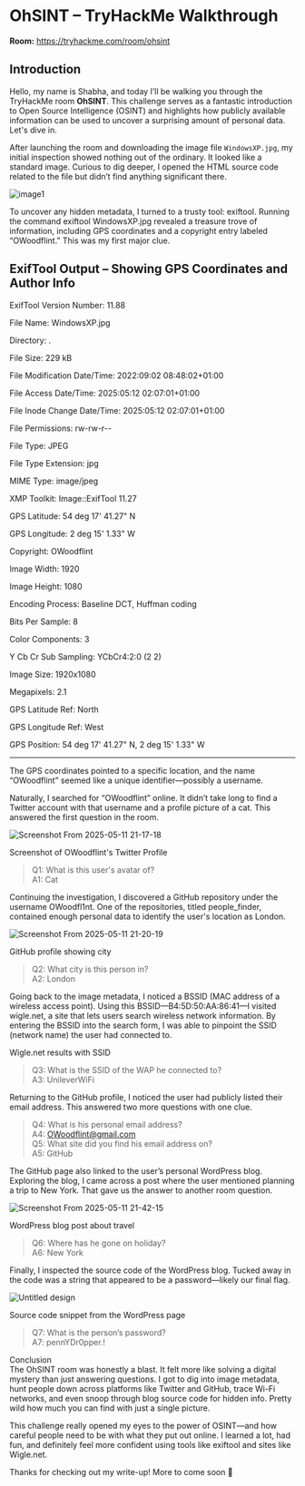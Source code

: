 # OhSINT – TryHackMe Walkthrough  
**Room:** https://tryhackme.com/room/ohsint

## Introduction  
Hello, my name is Shabha, and today I’ll be walking you through the TryHackMe room **OhSINT**. This challenge serves as a fantastic introduction to Open Source Intelligence (OSINT) and highlights how publicly available information can be used to uncover a surprising amount of personal data. Let's dive in.

After launching the room and downloading the image file `WindowsXP.jpg`, my initial inspection showed nothing out of the ordinary. It looked like a standard image. Curious to dig deeper, I opened the HTML source code related to the file but didn’t find anything significant there.

![image1](https://github.com/user-attachments/assets/8ff014a5-920d-4690-a164-91dbeef433a9)

To uncover any hidden metadata, I turned to a trusty tool: exiftool. Running the command exiftool WindowsXP.jpg revealed a treasure trove of information, including GPS coordinates and a copyright entry labeled “OWoodflint.” This was my first major clue.

ExifTool Output – Showing GPS Coordinates and Author Info
---------------------------------------------------------

ExifTool Version Number:
11.88

File Name:
WindowsXP.jpg

Directory:
.

File Size:
229 kB

File Modification Date/Time:
2022:09:02 08:48:02+01:00

File Access Date/Time:
2025:05:12 02:07:01+01:00

File Inode Change Date/Time:
2025:05:12 02:07:01+01:00

File Permissions:
rw-rw-r--

File Type:
JPEG

File Type Extension:
jpg

MIME Type:
image/jpeg

XMP Toolkit:
Image::ExifTool 11.27

GPS Latitude:
54 deg 17' 41.27" N

GPS Longitude:
2 deg 15' 1.33" W

Copyright:
OWoodflint

Image Width:
1920

Image Height:
1080

Encoding Process:
Baseline DCT, Huffman coding

Bits Per Sample:
8

Color Components:
3

Y Cb Cr Sub Sampling:
YCbCr4:2:0 (2 2)

Image Size:
1920x1080

Megapixels:
2.1

GPS Latitude Ref:
North

GPS Longitude Ref:
West

GPS Position:
54 deg 17' 41.27" N, 2 deg 15' 1.33" W

---------------------------------------------------------


The GPS coordinates pointed to a specific location, and the name “OWoodflint” seemed like a unique identifier—possibly a username.

Naturally, I searched for “OWoodflint” online. It didn’t take long to find a Twitter account with that username and a profile picture of a cat. This answered the first question in the room.

![Screenshot From 2025-05-11 21-17-18](https://github.com/user-attachments/assets/7fbb251e-52bb-4fde-82d4-8de5455aea90)

Screenshot of OWoodflint's Twitter Profile  
>Q1: What is this user's avatar of?  
>A1: Cat

Continuing the investigation, I discovered a GitHub repository under the username OWoodfl1nt. One of the repositories, titled people_finder, contained enough personal data to identify the user's location as London.

![Screenshot From 2025-05-11 21-20-19](https://github.com/user-attachments/assets/7f645ac6-d47f-4a34-ad89-c8f6280449d2)

GitHub profile showing city  
>Q2: What city is this person in?  
>A2: London

Going back to the image metadata, I noticed a BSSID (MAC address of a wireless access point). Using this BSSID—B4:5D:50:AA:86:41—I visited wigle.net, a site that lets users search wireless network information. By entering the BSSID into the search form, I was able to pinpoint the SSID (network name) the user had connected to.

Wigle.net results with SSID  
>Q3: What is the SSID of the WAP he connected to?  
>A3: UnileverWiFi

Returning to the GitHub profile, I noticed the user had publicly listed their email address. This answered two more questions with one clue.

>Q4: What is his personal email address?  
>A4: OWoodflint@gmail.com  
>Q5: What site did you find his email address on?  
>A5: GitHub

The GitHub page also linked to the user’s personal WordPress blog. Exploring the blog, I came across a post where the user mentioned planning a trip to New York. That gave us the answer to another room question.

![Screenshot From 2025-05-11 21-42-15](https://github.com/user-attachments/assets/c637a031-49da-4726-945f-583820f17e42)

WordPress blog post about travel  
>Q6: Where has he gone on holiday?  
>A6: New York

Finally, I inspected the source code of the WordPress blog. Tucked away in the code was a string that appeared to be a password—likely our final flag.

![Untitled design](https://github.com/user-attachments/assets/c8e3fda6-5c23-4bdf-818a-19580c2b9471)

Source code snippet from the WordPress page  
>Q7: What is the person’s password?  
>A7: pennYDr0pper.!

Conclusion  
The OhSINT room was honestly a blast. It felt more like solving a digital mystery than just answering questions. I got to dig into image metadata, hunt people down across platforms like Twitter and GitHub, trace Wi-Fi networks, and even snoop through blog source code for hidden info. Pretty wild how much you can find with just a single picture.

This challenge really opened my eyes to the power of OSINT—and how careful people need to be with what they put out online. I learned a lot, had fun, and definitely feel more confident using tools like exiftool and sites like Wigle.net.

Thanks for checking out my write-up! More to come soon 🙌
